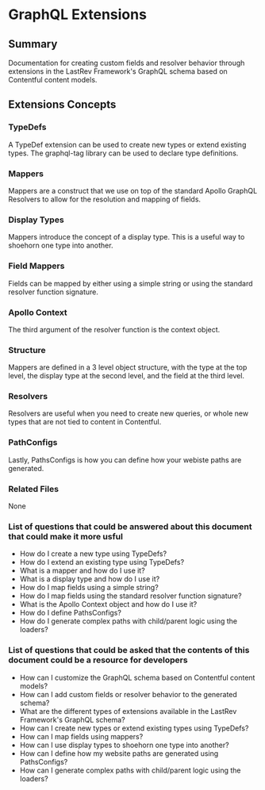 # GraphQL Extensions

## Summary
Documentation for creating custom fields and resolver behavior through extensions in the LastRev Framework's GraphQL schema based on Contentful content models.

## Extensions Concepts

### TypeDefs

A TypeDef extension can be used to create new types or extend existing types. The graphql-tag library can be used to declare type definitions.

### Mappers

Mappers are a construct that we use on top of the standard Apollo GraphQL Resolvers to allow for the resolution and mapping of fields.

### Display Types

Mappers introduce the concept of a display type. This is a useful way to shoehorn one type into another.

### Field Mappers

Fields can be mapped by either using a simple string or using the standard resolver function signature.

### Apollo Context

The third argument of the resolver function is the context object.

### Structure

Mappers are defined in a 3 level object structure, with the type at the top level, the display type at the second level, and the field at the third level.

### Resolvers

Resolvers are useful when you need to create new queries, or whole new types that are not tied to content in Contentful.

### PathConfigs

Lastly, PathsConfigs is how you can define how your webiste paths are generated.

### Related Files
None

### List of questions that could be answered about this document that could make it more usful
- How do I create a new type using TypeDefs?
- How do I extend an existing type using TypeDefs?
- What is a mapper and how do I use it?
- What is a display type and how do I use it?
- How do I map fields using a simple string?
- How do I map fields using the standard resolver function signature?
- What is the Apollo Context object and how do I use it?
- How do I define PathsConfigs?
- How do I generate complex paths with child/parent logic using the loaders? 

### List of questions that could be asked that the contents of this document could be a resource for developers
- How can I customize the GraphQL schema based on Contentful content models?
- How can I add custom fields or resolver behavior to the generated schema?
- What are the different types of extensions available in the LastRev Framework's GraphQL schema?
- How can I create new types or extend existing types using TypeDefs?
- How can I map fields using mappers?
- How can I use display types to shoehorn one type into another?
- How can I define how my website paths are generated using PathsConfigs?
- How can I generate complex paths with child/parent logic using the loaders?